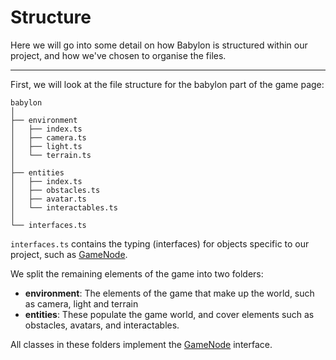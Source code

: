# Structure

Here we will go into some detail on how Babylon is structured within our project, and how we've chosen to organise the files.

---

First, we will look at the file structure for the babylon part of the game page:
```
babylon
│
├── environment
│   ├── index.ts
│   ├── camera.ts
│   ├── light.ts
│   └── terrain.ts
│
├── entities
│   ├── index.ts
│   ├── obstacles.ts
│   ├── avatar.ts
│   └── interactables.ts
│
└── interfaces.ts
```
`interfaces.ts` contains the typing (interfaces) for objects specific to our project, such as [GameNode](../typings/README.md#GameNode).

We split the remaining elements of the game into two folders: 
* **environment**: The elements of the game that make up the world, such as camera, light and terrain
* **entities**: These populate the game world, and cover elements such as obstacles, avatars, and interactables.

All classes in these folders implement the [GameNode](../typings/README.md#GameNode) interface.